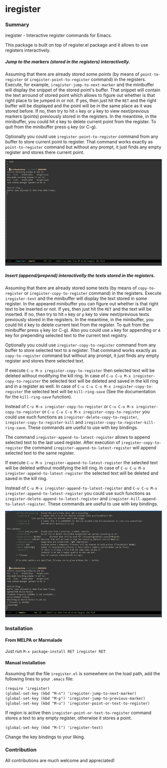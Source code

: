 # iregister

### Summary

iregister - Interactive register commands for Emacs.

This package is built on top of register.el package and it allows to use registers
interactively.

##### Jump to the markers (stored in the registers) interactivelly.

Assuming that there are already stored some points (by means of `point-to-register`
or `iregister-point-to-register` command) in the registers. Execute, for example,
`iregister-jump-to-next-marker` and the minibuffer will display the snippet of the
stored point's buffer. That snippet will contain the text arround of stored point
which allows to figure out whether is that right place to be jumped in or not. If
yes, then just hit the `RET` and the right buffer will be displayed and the point
will be in the same place as it was stored before. If no, then try to hit `n` key or
`p` key to view next/previous markers (points) previously stored in the registers. In
the meantime, in the minibuffer, you could hit `d` key to delete current point from
the register. To quit from the minibuffer press `q` key (or C-g).

Optionally you could use `iregister-point-to-register` command from any buffer to
store current point to register. That command works exactly as `point-to-register`
command but without any prompt, it just finds any empty register and stores there
current point.

![Jump to the markers interactivelly](https://raw.githubusercontent.com/atykhonov/temp/master/interactive-marker-registers.gif "Jump to the markers interactivelly")


##### Insert (append/prepend) interactivelly the texts stored in the registers.

Assuming that there are already stored some texts (by means of `copy-to-register` or
`iregister-copy-to-register` command) in the registers. Execute `iregister-text` and
the minibuffer will display the text stored in some register. In the appeared
minibuffer you can figure out whether is that right text to be inserted or not. If
yes, then just hit the `RET` and the text will be inserted. If no, then try to hit
`n` key or `p` key to view next/previous texts previously stored in the registers. In
the meantime, in the minibuffer, you could hit `d` key to delete current text from
the register. To quit from the minibuffer press `q` key (or C-g). Also you could use
`a` key for appending or `A` key for prepending selected text to the current text
registry.

Optionally you could use `iregister-copy-to-register` command from any buffer to
store selected text to a register. That command works exactly as `copy-to-register`
command but without any prompt, it just finds any empty register and stores there
selected text.

If execute `C-u M-x iregister-copy-to-register` then selected text will be deleted
without modifying the kill ring. In case of `C-u C-u M-x iregister-copy-to-register`
the selected text will be deleted and saved in the kill ring and in a register as
well. In case of `C-u C-u C-u M-x iregister-copy-to-register` the selected text will
be `kill-ring-save` (See the documentation for the `kill-ring-save` function).

Instead of `C-u M-x iregister-copy-to-register` or `C-u C-u M-x
iregister-copy-to-register` or `C-u C-u C-u M-x iregister-copy-to-register` you could
use such functions as `iregister-delete-copy-to-register`,
`iregister-copy-to-register-kill` and
`iregister-copy-to-register-kill-ring-save`. These commands are useful to use with
key bindings.

The command `iregister-append-to-latest-register` allows to append selected text to
the last used register. After execution of `iregister-copy-to-register` the command
`iregister-append-to-latest-register` will append selected text to the same register.

If execute `C-u M-x iregister-append-to-latest-register` the selected text will be
deleted without modifying the kill ring. In case of `C-u C-u M-x
iregister-append-to-latest-register` the selected text will be deleted and saved in
the kill ring.

Instead of `C-u M-x iregister-append-to-latest-register` and `C-u C-u M-x
iregister-append-to-latest-register` you could use such functions as
`iregister-delete-append-to-latest-register` and
`iregister-kill-append-to-latest-register`. These commands are useful to use with key
bindings.

![Jump to the texts interactivelly](https://raw.githubusercontent.com/atykhonov/temp/master/interactive-text-registers.gif "Jump to the texts interactivelly")


### Installation

#### From MELPA or Marmalade

Just run `M-x package-install RET iregister RET`

#### Manual installation

Assuming that the file `iregister.el` is somewhere on the load path, add the
following lines to your `.emacs` file:

```
(require 'iregister)
(global-set-key (kbd "M-n") 'iregister-jump-to-next-marker)
(global-set-key (kbd "M-p") 'iregister-jump-to-previous-marker)
(global-set-key (kbd "M-u") 'iregister-point-or-text-to-register)
```

If region is active then `iregister-point-or-text-to-register` command stores a
text to any empty register, otherwise it stores a point.

```
(global-set-key (kbd "M-l") 'iregister-text)
```

Change the key bindings to your liking.

### Contribution

All contributions are much welcome and appreciated!
